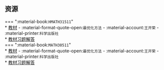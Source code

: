 ## 资源  
=== ":material-book:`HMATH31511`"  
    * [教材](https://api.hanximeng.com/lanzou/?url=https://cqu-openlib.lanzout.com/iXZnH276njzi&type=down) - :material-format-quote-open:`最优化方法` - :material-account:`王开荣` - :material-printer:`科学出版社`  
        * [教材习题解答](https://api.hanximeng.com/lanzou/?url=https://cqu-openlib.lanzout.com/iHPhW276nk1a&type=down)  
=== ":material-book:`MATH30511`"  
    * [教材](https://api.hanximeng.com/lanzou/?url=https://cqu-openlib.lanzout.com/iXZnH276njzi&type=down) - :material-format-quote-open:`最优化方法` - :material-account:`王开荣` - :material-printer:`科学出版社`  
        * [教材习题解答](https://api.hanximeng.com/lanzou/?url=https://cqu-openlib.lanzout.com/iHPhW276nk1a&type=down)  